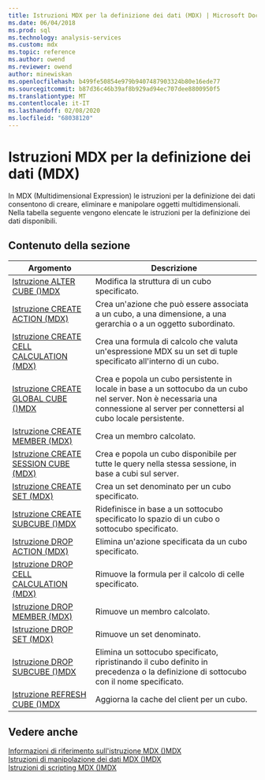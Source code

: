 ```yaml
---
title: Istruzioni MDX per la definizione dei dati (MDX) | Microsoft Docs
ms.date: 06/04/2018
ms.prod: sql
ms.technology: analysis-services
ms.custom: mdx
ms.topic: reference
ms.author: owend
ms.reviewer: owend
author: minewiskan
ms.openlocfilehash: b499fe50854e979b9407487903324b80e16ede77
ms.sourcegitcommit: b87d36c46b39af8b929ad94ec707dee8800950f5
ms.translationtype: MT
ms.contentlocale: it-IT
ms.lasthandoff: 02/08/2020
ms.locfileid: "68038120"
---
```

# <a name="mdx-data-definition-statements-mdx"></a>Istruzioni MDX per la definizione dei dati (MDX)


  In MDX (Multidimensional Expression) le istruzioni per la definizione dei dati consentono di creare, eliminare e manipolare oggetti multidimensionali. Nella tabella seguente vengono elencate le istruzioni per la definizione dei dati disponibili.  
  
## <a name="in-this-section"></a>Contenuto della sezione  
  
|Argomento|Descrizione|  
|-----------|-----------------|  
|[Istruzione ALTER CUBE &#40;&#41;MDX](../mdx/mdx-data-definition-alter-cube.md)|Modifica la struttura di un cubo specificato.|  
|[Istruzione CREATE ACTION &#40;MDX&#41;](../mdx/mdx-data-definition-create-action.md)|Crea un'azione che può essere associata a un cubo, a una dimensione, a una gerarchia o a un oggetto subordinato.|  
|[Istruzione CREATE CELL CALCULATION &#40;MDX&#41;](../mdx/mdx-data-definition-create-cell-calculation.md)|Crea una formula di calcolo che valuta un'espressione MDX su un set di tuple specificato all'interno di un cubo.|  
|[Istruzione CREATE GLOBAL CUBE &#40;&#41;MDX](../mdx/mdx-data-definition-create-global-cube.md)|Crea e popola un cubo persistente in locale in base a un sottocubo da un cubo nel server. Non è necessaria una connessione al server per connettersi al cubo locale persistente.|  
|[Istruzione CREATE MEMBER &#40;MDX&#41;](../mdx/mdx-data-definition-create-member.md)|Crea un membro calcolato.|  
|[Istruzione CREATE SESSION CUBE &#40;MDX&#41;](../mdx/mdx-data-definition-create-session-cube.md)|Crea e popola un cubo disponibile per tutte le query nella stessa sessione, in base a cubi sul server.|  
|[Istruzione CREATE SET &#40;MDX&#41;](../mdx/mdx-data-definition-create-set.md)|Crea un set denominato per un cubo specificato.|  
|[Istruzione CREATE SUBCUBE &#40;&#41;MDX](../mdx/mdx-data-definition-create-subcube.md)|Ridefinisce in base a un sottocubo specificato lo spazio di un cubo o sottocubo specificato.|  
|[Istruzione DROP ACTION &#40;MDX&#41;](../mdx/mdx-data-definition-drop-action.md)|Elimina un'azione specificata da un cubo specificato.|  
|[Istruzione DROP CELL CALCULATION &#40;MDX&#41;](../mdx/mdx-data-definition-drop-cell-calculation.md)|Rimuove la formula per il calcolo di celle specificato.|  
|[Istruzione DROP MEMBER &#40;MDX&#41;](../mdx/mdx-data-definition-drop-member.md)|Rimuove un membro calcolato.|  
|[Istruzione DROP SET &#40;MDX&#41;](../mdx/mdx-data-definition-drop-set.md)|Rimuove un set denominato.|  
|[Istruzione DROP SUBCUBE &#40;&#41;MDX](../mdx/mdx-data-definition-drop-subcube.md)|Elimina un sottocubo specificato, ripristinando il cubo definito in precedenza o la definizione di sottocubo con il nome specificato.|  
|[Istruzione REFRESH CUBE &#40;&#41;MDX](../mdx/mdx-data-definition-refresh-cube.md)|Aggiorna la cache del client per un cubo.|  
  
## <a name="see-also"></a>Vedere anche  
 [Informazioni di riferimento sull'istruzione MDX &#40;&#41;MDX](../mdx/mdx-statement-reference-mdx.md)   
 [Istruzioni di manipolazione dei dati MDX &#40;&#41;MDX](../mdx/mdx-data-manipulation-statements-mdx.md)   
 [Istruzioni di scripting MDX &#40;&#41;MDX](../mdx/mdx-scripting-statements-mdx.md)  
  
  
